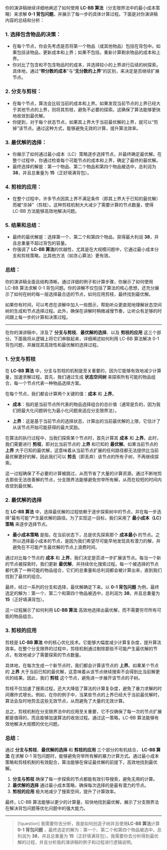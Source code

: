 你的演讲稿继续详细地阐述了如何使用 **LC-BB 算法**（分支限界法中的最小成本策略）来求解 **0-1 背包问题**，并展示了每一步的具体计算过程。下面是对你演讲稿内容的总结和分析：

### 1. **选择包含物品的决策**：
   - 在每个节点，你会先考虑是否将第一个物品（或其他物品）包括在背包中。如果包括该物品，更新成本和上界；如果不包括，重新计算剩余物品的成本和上界。
   - 你对比了包含和不包含物品时的成本，并选择较小的上界进行后续的树探索。具体地，通过“**带分数的成本**”与“**无分数的上界**”的区别，来决定是否继续扩展节点。

### 2. **分支与剪枝**：
   - 在每个节点，算法会比较当前的成本和上界。如果发现当前节点的上界已经大于其他节点的上界，则将其剪枝，避免不必要的探索。这确保了算法能够更快地收敛到最优解。
   - 你提到，对于每个状态节点，如果其上界大于当前最优解的上界，就可以“剪掉”该节点。通过这种方式，能够避免无效的计算，提升算法效率。

### 3. **最优解的选择**：
   - 你展示了如何通过最小成本（LC）策略逐步选择节点，并最终确定最优解。在整个过程中，你通过检查每个可能节点的成本和上界，确定了最终的最优解。
   - 最终选择的解是：第一个物品、第二个物品和第四个物品被选中，总利润为 **38**，并且总重量为 **15**（正好填满背包）。

### 4. **剪枝的应用**：
   - 在整个过程中，许多节点因其上界不满足条件（即其上界大于已知的最优解）而被“杀掉”（剪枝）。这种剪枝机制大大减少了需要计算的节点数量，使得 LC-BB 方法能够高效地解决问题。

### 5. **结果和总结**：
   - 最终的最优解是：选择第一个、第二个和第四个物品，获得最大利润 **38**，并且总重量不超过背包的容量。
   - 你强调了 **LC-BB 算法**的优越性，尤其是在大规模问题中，它通过最小成本分支和剪枝策略，比其他方法（如贪心算法）更有效。

### **总结**：
你的演讲稿全面且结构清晰。通过详细的例子和计算步骤，你展示了如何使用 LC-BB 算法求解 0-1 背包问题。你的讲解不仅包括了算法的核心思想，还充分展示了如何在树的每一层选择最合适的节点，如何应用剪枝，最终找到最优解。

如果你有时间，可以考虑在讲解中加入一些图示，帮助听众更直观地理解状态空间树的生成和节点选择过程。此外，确保在讲解时稍微减慢节奏，让听众有足够的时间跟上每一步的计算和决策过程。


---

在你的演讲稿中，涉及了 **分支与剪枝**、**最优解的选择**、以及 **剪枝的应用** 这三个部分。下面我将从逻辑上将它们串联起来，详细阐述如何利用 LC-BB 算法解决 0-1 背包问题，并展现其高效性和最优解的选择过程。

### 1. **分支与剪枝**

在 **LC-BB 算法** 中，分支与剪枝的机制是至关重要的，因为它能够有效地减少计算量，加速求解过程。首先，我们通过生成 **状态空间树** 来探索所有可能的物品组合，每一个节点代表一种物品选择方案。

在每个节点，我们都会计算两个关键的值：**成本** 和 **上界**。

- **成本**：指的是当前节点所代表的物品选择组合的总价值（通常是负的，因为我们把最大化问题转化为最小化问题来适应分支限界法）。
  
- **上界**：这是基于当前节点的选择状态，计算出的当前最优解的上限，它估计了从该节点开始可能获得的最大奖励。

在算法的执行过程中，当我们探索某个节点时，首先计算其 **成本** 和 **上界**。此时，我们需要进行 **剪枝**，即对比当前节点的 **上界** 和已知的 **最优解**。如果当前节点的 **上界** 大于已知的最优解，这意味着从当前节点扩展的任何路径都无法提供比当前最优解更好的解，因此我们可以 **剪去**（即丢弃）该节点的所有子树，不再继续探索。 

这一过程确保了不必要的计算被跳过，从而节省了大量的计算资源。通过不断地剪去那些无法改善解的节点，分支限界法能够避免穷举所有解，从而在较短的时间内收敛到最优解。

### 2. **最优解的选择**

在 **LC-BB 算法** 中，选择最优解的过程依赖于逐步探索树中的节点，并在每一步选择“最有可能”产生最优解的路径。为了实现这一目标，我们采用了 **最小成本（LC）策略** 来逐步选择节点。

- **最小成本策略** 是指，在当前状态下，总是优先探索那个 **成本最小** 的节点。之所以选择最小成本的节点，是因为我们希望尽可能早地发现具有潜力的解，并避免在不可能产生最优解的节点上浪费时间。

通过对比每个节点的 **成本** 和 **上界**，我们决定是否进一步扩展该节点。每当一个新的节点被探索时，我们更新 **最优解**，并持续优化搜索过程。每一个被选择的节点都代表了一种可能的物品组合，它们的总重量和总利润都会被计算出来，直到我们找到了最优的组合。

最终，经过一系列的分支和选择，最优解确定下来。以 **0-1 背包问题** 为例，最终选定的解为：第一个、第二个和第四个物品被选中，总利润为 **38**，并且总重量为 **15**（正好填满背包）。

这一过程展示了如何利用 **LC-BB 算法** 高效地选择出最优解，而不需要穷尽所有可能的物品组合。

### 3. **剪枝的应用**

剪枝是 **LC-BB 算法** 中的核心优化技术。它能够大幅度减少计算复杂度，提升算法效率。在整个分支限界的过程中，剪枝机制通过剔除那些不可能产生最优解的节点，有效地减少了需要探索的节点数量。

具体地，在每次生成一个新节点时，我们都会计算该节点的 **上界**。如果某个节点的 **上界** 大于当前已知的最优解，这意味着从该节点继续搜索不会得到比当前解更优的结果。因此，我们 **剪枝** 这个节点，避免进一步展开该节点的子树。

剪枝不仅加速了搜索过程，还大大降低了算法的计算复杂度，避免了暴力求解的时间爆炸式增长。例如，在你的例子中，当某些节点的上界已经大于当前最优解时，算法会及时地剪去这些无效节点，从而避免了大量的无效计算。

总之，剪枝机制在分支限界法中的应用至关重要，它不仅确保了每一次的节点扩展都是值得的，而且能够加速算法的收敛过程。通过这一策略，LC-BB 算法能够有效地解决大规模的优化问题。

### **总结：**

通过 **分支与剪枝**、**最优解的选择** 和 **剪枝的应用** 三个部分的有机结合， **LC-BB 算法** 在求解 0-1 背包问题时，能够避免穷举所有解的暴力计算方式。通过最小成本策略和剪枝机制的有效配合，算法能够在保证最优解的前提下，高效地找到最优解。

1. **分支与剪枝** 确保了每一步探索的节点都能有效引导搜索，避免无用的计算。
2. **最优解的选择** 通过最小成本策略，确保每次选择的是最有潜力的节点。
3. **剪枝的应用** 极大地减少了搜索空间，提升了计算效率。

最终，LC-BB 算法能够以更少的计算量，较快地找到最优解，展示了分支限界法在解决背包问题等优化问题中的强大能力。


---

>[!question] 
>我需要你去分析，我是如何创造子树并且使用**LC-BB 算法**计算**0-1 背包问题** ，最终选定的解为：第一个、第二个和第四个物品被选中，总利润为 **38**，并且总重量为 **15**（正好填满背包）。我需要你去分析得到最优解的过程，并且分析我的演讲稿的例子和过程进行逻辑说明。

